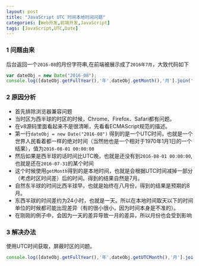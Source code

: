 ```yaml
---
layout: post
title: "JavaScript UTC 时间本地时间问题"
categories: [Web开发,前端开发,JavaScript]
tags: [JavaScript,UTC,Date]
---
```




### 1 问题由来

后台返回一个`2016-08`的月份字符串,在前端被展示成了`2016年7月`，大致代码如下

```javascript
var dateObj = new Date("2016-08");
console.log([dateObj.getFullYear(),'年',dateObj.getMonth(),'月'].join(''));
```



### 2 原因分析

+ 首先排除浏览器兼容问题
+ 当时区为西半球的时区的时候，Chrome、Firefox、Safari都有问题。
+ 在v8源码里面看起来不是很清晰，先看看ECMAScript规范的描述。
+ 第一行`dateObj = new Date("2016-08")` 得到的是一个UTC时间，也就是一个世界人民看着都一样的绝对时间（当然他也是一个相对于1970年1月1日的一个结果），值为`2016-08-01 00:00:00`
+ 然后如果是西半球的话时间比UTC晚，也就是还没有到`2016-08-01 00:00:00`,也就是还在`2016-07-31`的某个时间
+ 这个时候使用`getMonth`得到的是本地时间，也就是会根据UTC时间减掉一部分（考虑时区时间差）后的时间。得到的结果自然是7月。
+ 自然东半球的时间比西半球早，也就是始终在八月份，得到的结果是预期的8月。
+ 东西半球的时间差约为24小时，也就是一天。所以在本地时间取天以下的时间单位的时候都可能出现差异（有的很小很小，因为时间本身是不准的）。
+ 在刚刚的例子中，会因为一天的差异导致一月的差异，所以月份也会受到影响

### 3 解决办法

使用UTC时间获取，屏蔽时区的问题。

```javascript
console.log([dateObj.getFullYear(),'年',dateObj.getUTCMonth(),'月'].join(''));
```

